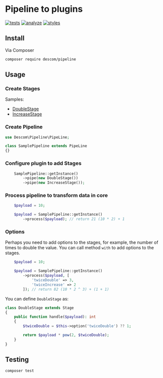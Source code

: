 # Pipeline to plugins

[![tests](https://github.com/descom-es/pipeline/actions/workflows/test.yml/badge.svg)](https://github.com/descom-es/pipeline/actions/workflows/test.yml)
[![analyze](https://github.com/descom-es/pipeline/actions/workflows/analyse.yml/badge.svg)](https://github.com/descom-es/pipeline/actions/workflows/analyse.yml)
[![styles](https://github.com/descom-es/pipeline/actions/workflows/fix_style.yml/badge.svg)](https://github.com/descom-es/pipeline/actions/workflows/fix_style.yml)

## Install

Via Composer

```bash
composer require descom/pipeline
```

## Usage

### Create Stages

Samples:

- [DoubleStage](tests/Support/DoubleStage.php)
- [IncreaseStage](tests/Support/IncreaseStage.php)

### Create Pipeline

```php
use Descom\Pipeline\PipeLine;

class SamplePipeline extends PipeLine
{}
```

### Configure plugin to add Stages

```php
    SamplePipeline::getInstance()
        ->pipe(new DoubleStage())
        ->pipe(new IncreaseStage());
```

### Process pipeline to transform data in core

```php
    $payload = 10;

    $payload = SamplePipeline::getInstance()
        ->process($payload); // return 21 (10 * 2) + 1
```

### Options

Perhaps you need to add options to the stages, for example, the number of times to double the value.
You can call method `with` to add options to the stages.

```php
    $payload = 10;

    $payload = SamplePipeline::getInstance()
        ->process($payload, [
            'twiceDouble' => 3,
            'twiceIncrease' => 2
        ]); // return 82 (10 * 2 ^ 3) + (1 + 1)
```

You can define `DoubleStage` as:

```php
class DoubleStage extends Stage
{
    public function handle($payload): int
    {
        $twiceDouble = $this->option('twiceDouble') ?? 1;

        return $payload * pow(2, $twiceDouble);
    }
}
```

## Testing

``` bash
composer test
```
